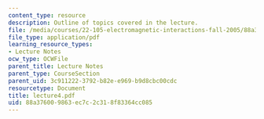 ```yaml
---
content_type: resource
description: Outline of topics covered in the lecture.
file: /media/courses/22-105-electromagnetic-interactions-fall-2005/88a376009863ec7c2c318f83364cc085_lecture4.pdf
file_type: application/pdf
learning_resource_types:
- Lecture Notes
ocw_type: OCWFile
parent_title: Lecture Notes
parent_type: CourseSection
parent_uid: 3c911222-3792-b82e-e969-b9d8cbc00cdc
resourcetype: Document
title: lecture4.pdf
uid: 88a37600-9863-ec7c-2c31-8f83364cc085
---
```

